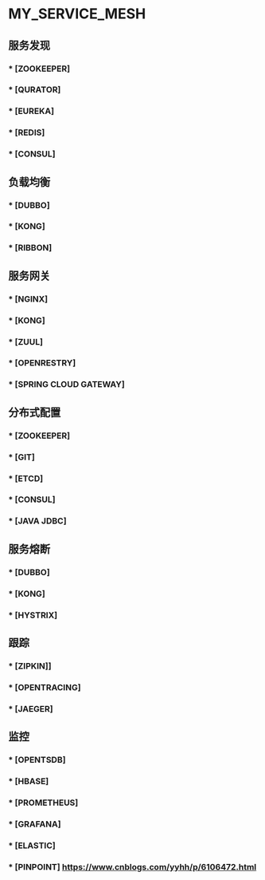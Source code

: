 # MY_SERVICE_MESH
## 服务发现
  ### * [ZOOKEEPER]
  ### * [QURATOR]
  ### * [EUREKA]
  ### * [REDIS]
  ### * [CONSUL]
## 负载均衡
  ### * [DUBBO]
  ### * [KONG]
  ### * [RIBBON]
## 服务网关
  ### * [NGINX]
  ### * [KONG]
  ### * [ZUUL]
  ### * [OPENRESTRY]
  ### * [SPRING CLOUD GATEWAY]
## 分布式配置
  ### * [ZOOKEEPER]
  ### * [GIT]
  ### * [ETCD]
  ### * [CONSUL]
  ### * [JAVA JDBC]
## 服务熔断
  ### * [DUBBO]
  ### * [KONG]
  ### * [HYSTRIX]
## 跟踪
  ### * [ZIPKIN]]
  ### * [OPENTRACING]
  ### * [JAEGER]
## 监控
  ### * [OPENTSDB]
  ### * [HBASE]
  ### * [PROMETHEUS]
  ### * [GRAFANA]
  ### * [ELASTIC]
  ### * [PINPOINT]   https://www.cnblogs.com/yyhh/p/6106472.html
